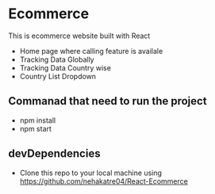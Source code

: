 # Ecommerce
This is ecommerce website built with React 
- Home page where calling feature is availale
- Tracking Data Globally
- Tracking Data Country wise 
- Country List Dropdown

## Commanad that need to run the project
- npm install
- npm start

 ## devDependencies
- Clone this repo to your local machine using https://github.com/nehakatre04/React-Ecommerce
